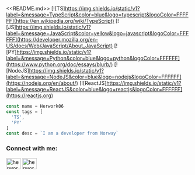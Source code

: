 <<README.md>>
[![TS]https://img.shields.io/static/v1?label=&message=TypeScript&color=blue&logo=typescript&logoColor=FFFFFF](https://en.wikipedia.org/wiki/TypeScript)
[![JS]https://img.shields.io/static/v1?label=&message=JavaScript&color=yellow&logo=javascript&logoColor=FFFFFF](https://developer.mozilla.org/en-US/docs/Web/JavaScript/About_JavaScript)
[![PY]https://img.shields.io/static/v1?label=&message=Python&color=blue&logo=python&logoColor=FFFFFF](https://www.python.org/doc/essays/blurb/)
[![NodeJS]https://img.shields.io/static/v1?label=&message=NodeJS&color=blue&logo=nodejs&logoColor=FFFFFF](https://nodejs.org/en/about/)
[![ReactJS]https://img.shields.io/static/v1?label=&message=ReactJS&color=blue&logo=reactjs&logoColor=FFFFFF](https://reactjs.org)
```JavaScript
const name = Herwork06
const tags = [
  'TS',
  'PY'
]
const desc = `I am a developer from Norway`
```
<h3 align="left">Connect with me:</h3>
<p align="left">
<a href="https://twitter.com/herwork06" target="blank"><img align="center" src="https://raw.githubusercontent.com/rahuldkjain/github-profile-readme-generator/master/src/images/icons/Social/twitter.svg" alt="herwork06" height="30" width="40" /></a>
<a href="https://www.youtube.com/c/herwork06" target="blank"><img align="center" src="https://raw.githubusercontent.com/rahuldkjain/github-profile-readme-generator/master/src/images/icons/Social/youtube.svg" alt="herwork06" height="30" width="40" /></a>
</p>
